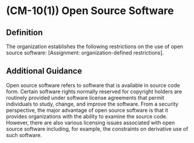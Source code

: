 
# (CM-10(1)) Open Source Software

## Definition

The organization establishes the following restrictions on the use of open source software: [Assignment: organization-defined restrictions].

## Additional Guidance

Open source software refers to software that is available in source code form. Certain software rights normally reserved for copyright holders are routinely provided under software license agreements that permit individuals to study, change, and improve the software. From a security perspective, the major advantage of open source software is that it provides organizations with the ability to examine the source code. However, there are also various licensing issues associated with open source software including, for example, the constraints on derivative use of such software.
